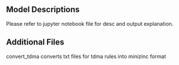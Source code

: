 ## Model Descriptions
Please refer to jupyter notebook file for desc and output explanation. 

## Additional Files
convert_tdma converts txt files for tdma rules into minizinc format 
